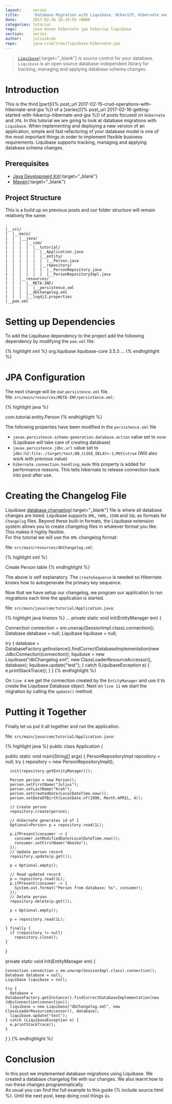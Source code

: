 ```yaml
---
layout:     series
title:      'Database Migration with Liquibase, HikariCP, Hibernate and JPA'
date:       2017-02-26 16:19:59 +0000
categories: tutorial
tags:       java maven hibernate jpa hikaricp liquibase
section:    series
author:     juliuskrah
repo:       java-crud/tree/liquibase-hibernate-jpa
---
```

> [`Liquibase`][Liquibase]{:target="_blank"} is source control for your database. `Liquibase` is an open source database-independent 
  library for tracking, managing and applying database schema changes.

# Introduction
This is the third [part]({% post_url 2017-02-15-crud-operations-with-hibernate-and-jpa %}) of a [series]({% post_url 2017-02-16-getting-started-with-hikaricp-hibernate-and-jpa %})
of posts focused on `Hibernate` and `JPA`.  In this tutorial we are going to look at database migrations with `Liquibase`.
When implementing and deploying a new version of an application, simple and fast refactoring of your database model is one of the most
important things in order to implement flexible business requirements. Liquibase supports tracking, managing and applying database 
schema changes.

## Prerequisites
- [Java Development Kit][JDK]{:target="_blank"}  
- [Maven][]{:target="_blank"}

## Project Structure
This is a build up on previous posts and our folder structure will remain relatively the same:

```
.
|__src/
|  |__main/
|  |  |__java/
|  |  |  |__com/
|  |  |  |  |__tutorial/
|  |  |  |  |  |__Application.java
|  |  |  |  |  |__entity/
|  |  |  |  |  |  |__Person.java
|  |  |  |  |  |__repository/
|  |  |  |  |  |  |__PersonRepository.java
|  |  |  |  |  |  |__PersonRepositoryImpl.java
|  |  |__resources/
|  |  |  |__META-INF/
|  |  |  |  |__persistence.xml
|  |  |  |__dbChangelog.xml
|  |  |  |__log4j2.properties
|__pom.xml
```

# Setting up Dependencies
To add the Liquibase dependency to the project add the following dependency by modifying the `pom.xml` file:

{% highlight xml %}
<dependencies>
  <dependency>
    <groupId>org.liquibase</groupId>
    <artifactId>liquibase-core</artifactId>
    <version>3.5.3</version>
  </dependency>
  ...
</dependencies>
{% endhighlight %}

# JPA Configuration
The next change will be our `persistence.xml` file.  
file: `src/main/resources/META-INF/persistence.xml`:

{% highlight java %}
<?xml version="1.0" encoding="UTF-8"?>
<persistence version="2.1"
    xmlns="http://xmlns.jcp.org/xml/ns/persistence" xmlns:xsi="http://www.w3.org/2001/XMLSchema-instance"
    xsi:schemaLocation="http://xmlns.jcp.org/xml/ns/persistence
    http://xmlns.jcp.org/xml/ns/persistence/persistence_2_1.xsd">
  <persistence-unit name="com.juliuskrah.tutorial"
    transaction-type="RESOURCE_LOCAL">
    <class>com.tutorial.entity.Person</class>
    <properties>
      <property name="javax.persistence.schema-generation.database.action"
        value="none" />
      <property name="javax.persistence.provider"
        value="org.hibernate.jpa.HibernatePersistenceProvider" />
      <property name="javax.persistence.jdbc.driver" value="org.h2.Driver" />
      <property name="javax.persistence.jdbc.url" value="jdbc:h2:file:./target/test;DB_CLOSE_DELAY=-1;MVCC=true" />
      <property name="javax.persistence.jdbc.user" value="sa" />
      <property name="javax.persistence.jdbc.password" value="" />
      <property name="hibernate.hikari.minimumIdle" value="5" />
      <property name="hibernate.hikari.maximumPoolSize" value="10" />
      <property name="hibernate.hikari.idleTimeout" value="30000" />
      <property name="hibernate.connection.handling_mode" value="delayed_acquisition_and_release_after_transaction" />
      <property name="hibernate.connection.provider_class" value="org.hibernate.hikaricp.internal.HikariCPConnectionProvider" />
    </properties>
  </persistence-unit>
</persistence>
{% endhighlight %}

The following properties have been modified in the `persistence.xml` file

- `javax.persistence.schema-generation.database.action` value set to `none` (Liquibase will take care of creating database)
- `javax.persistence.jdbc.url` value set to `jdbc:h2:file:./target/test;DB_CLOSE_DELAY=-1;MVCC=true` (Will also work with previous value)
- `hibernate.connection.handling_mode` this property is added for performance reasons. This tells hibernate to release connection back
   into pool after use.

# Creating the Changelog File
Liquibase [database changelog][Changelog]{:target="_blank"} file is where all database changes are listed. Liquibase supports 
`XML`, `YAML`, `JSON` and `SQL` as formats for `Changelog` files. Beyond these built-in formats, the Liquibase extension system 
allows you to create changelog files in whatever format you like. This makes it highly flexible.  
For this tutorial we will use the `XML` changelog format: 

file: `src/main/resources/dbChangelog.xml`:

{% highlight xml %}
<?xml version="1.0" encoding="UTF-8"?>
<databaseChangeLog 
  xmlns="http://www.liquibase.org/xml/ns/dbchangelog"
  xmlns:xsi="http://www.w3.org/2001/XMLSchema-instance"
  xsi:schemaLocation="http://www.liquibase.org/xml/ns/dbchangelog 
    http://www.liquibase.org/xml/ns/dbchangelog/dbchangelog-3.5.xsd">
  <property name="autoIncrement" value="true" dbms="mysql,h2,postgresql,oracle,mssql"/>

  <changeSet id="0" author="julius" dbms="h2,postgresql,oracle">
    <createSequence sequenceName="hibernate_sequence" startValue="1" incrementBy="1"/>
  </changeSet>
		
  <changeSet id="1" author="julius">
    <comment>Create Person table</comment>
    <createTable tableName="person">
      <column name="id" type="bigint" autoIncrement="${autoIncrement}">
        <constraints primaryKey="true" nullable="false" />
      </column>
      <column name="firstName" type="varchar(255)"/>
      <column name="lastname" type="varchar(255)"/>
      <column name="dateOfBirth" type="date"/>
      <column name="createdDate" type="timestamp"/>
      <column name="modifiedDate" type="timestamp"/>
    </createTable>
  </changeSet>
</databaseChangeLog>
{% endhighlight %}

The above is self explanatory. The `createSequence` is needed so Hibernate knows how to autogenerate the primary key sequence.

Now that we have setup our changelog, we program our application to run migrations each time the application is started.

file: `src/main/java/com/tutorial/Application.java`:

{% highlight java linenos %}
...
private static void init(EntityManager em) {

  Connection connection = em.unwrap(SessionImpl.class).connection();
  Database database = null;
  Liquibase liquibase = null;

  try {
    database = DatabaseFactory.getInstance().findCorrectDatabaseImplementation(new JdbcConnection(connection));
    liquibase = new Liquibase("dbChangelog.xml", new ClassLoaderResourceAccessor(), database);
    liquibase.update("test");
  } catch (LiquibaseException e) {
    e.printStackTrace();
  }
}
{% endhighlight %}

On `line 4` we get the connection created by the `EntityManager` and use it to create the Liquibase Database object. Next on `line 11`
we start the migration by calling the `update()` method.

# Putting it Together
Finally let us put it all together and run the application.

file: `src/main/java/com/tutorial/Application.java`:

{% highlight java %}
public class Application {

  public static void main(String[] args) {
    PersonRepositoryImpl repository = null;
    try {
      repository = new PersonRepositoryImpl();

      init(repository.getEntityManager());

      Person person = new Person();
      person.setFirstName("Julius");
      person.setLastName("Krah");
      person.setCreatedDate(LocalDateTime.now());
      person.setDateOfBirth(LocalDate.of(1990, Month.APRIL, 4));

      // Create person
      repository.create(person);

      // Hibernate generates id of 1
      Optional<Person> p = repository.read(1L);

      p.ifPresent(consumer -> {
        consumer.setModifiedDate(LocalDateTime.now());
        consumer.setFirstName("Abeiku");
      });
      // Update person record
      repository.update(p.get());

      p = Optional.empty();

      // Read updated record
      p = repository.read(1L);
      p.ifPresent(consumer -> {
        System.out.format("Person from database: %s", consumer);
      });
      // Delete person
      repository.delete(p.get());

      p = Optional.empty();

      p = repository.read(1L);
			
    } finally {
      if (repository != null)
        repository.close();
    }
  }

  private static void init(EntityManager em) {

    Connection connection = em.unwrap(SessionImpl.class).connection();
    Database database = null;
    Liquibase liquibase = null;

    try {
      database = DatabaseFactory.getInstance().findCorrectDatabaseImplementation(new JdbcConnection(connection));
      liquibase = new Liquibase("dbChangelog.xml", new ClassLoaderResourceAccessor(), database);
      liquibase.update("test");
    } catch (LiquibaseException e) {
      e.printStackTrace();
    }
  }
}
{% endhighlight %}


# Conclusion
In this post we implemented database migrations using Liquibase. We created a database changelog file with our changes. We also learnt
how to run these changes programmatically.    
As usual you can find the full example to this guide {% include source.html %}. Until the next post, keep doing cool things :+1:.




[Liquibase]:    http://www.liquibase.org/
[Maven]:        http://maven.apache.org
[JDK]:          http://www.oracle.com/technetwork/java/javase/downloads/index.html
[Changelog]:    http://www.liquibase.org/documentation/databasechangelog.html